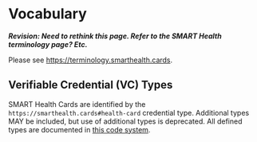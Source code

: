 # Vocabulary

_**Revision: Need to rethink this page. Refer to the SMART Health terminology page? Etc.**_

Please see <https://terminology.smarthealth.cards>.

## Verifiable Credential (VC) Types

SMART Health Cards are identified by the `https://smarthealth.cards#health-card`
credential type. Additional types MAY be included, but use of additional types
is deprecated. All defined types are documented in [this code system](https://terminology.smarthealth.cards/CodeSystem-health-card.html).